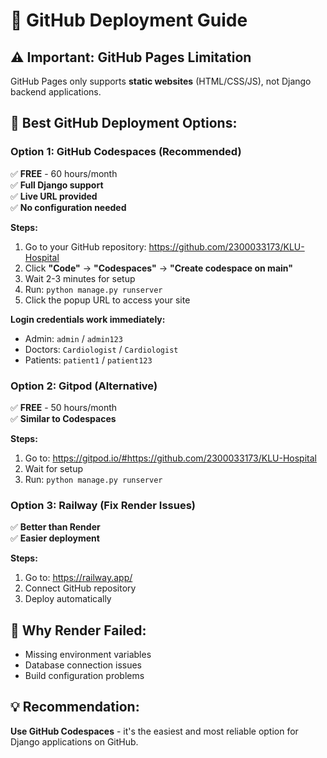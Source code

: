 # 🚀 GitHub Deployment Guide

## ⚠️ Important: GitHub Pages Limitation
GitHub Pages only supports **static websites** (HTML/CSS/JS), not Django backend applications.

## 🎯 Best GitHub Deployment Options:

### **Option 1: GitHub Codespaces (Recommended)**
✅ **FREE** - 60 hours/month  
✅ **Full Django support**  
✅ **Live URL provided**  
✅ **No configuration needed**

**Steps:**
1. Go to your GitHub repository: https://github.com/2300033173/KLU-Hospital
2. Click **"Code"** → **"Codespaces"** → **"Create codespace on main"**
3. Wait 2-3 minutes for setup
4. Run: `python manage.py runserver`
5. Click the popup URL to access your site

**Login credentials work immediately:**
- Admin: `admin` / `admin123`
- Doctors: `Cardiologist` / `Cardiologist`
- Patients: `patient1` / `patient123`

### **Option 2: Gitpod (Alternative)**
✅ **FREE** - 50 hours/month  
✅ **Similar to Codespaces**

**Steps:**
1. Go to: https://gitpod.io/#https://github.com/2300033173/KLU-Hospital
2. Wait for setup
3. Run: `python manage.py runserver`

### **Option 3: Railway (Fix Render Issues)**
✅ **Better than Render**  
✅ **Easier deployment**

**Steps:**
1. Go to: https://railway.app/
2. Connect GitHub repository
3. Deploy automatically

## 🔧 Why Render Failed:
- Missing environment variables
- Database connection issues
- Build configuration problems

## 💡 Recommendation:
**Use GitHub Codespaces** - it's the easiest and most reliable option for Django applications on GitHub.